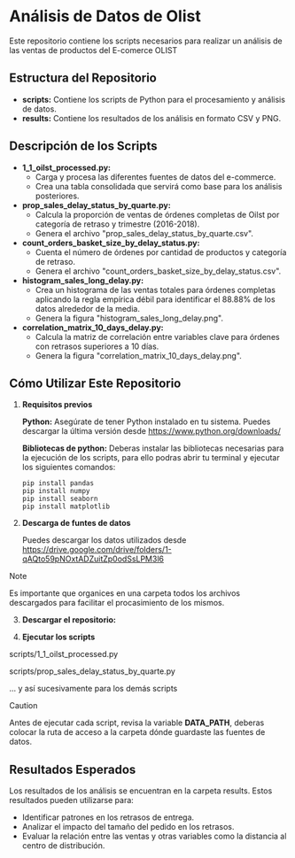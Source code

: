 # Análisis de Datos de Olist

Este repositorio contiene los scripts necesarios para realizar un análisis de las ventas de productos del E-comerce OLIST

## Estructura del Repositorio

* **scripts:** Contiene los scripts de Python para el procesamiento y análisis de datos.
* **results:** Contiene los resultados de los análisis en formato CSV y PNG.
  
## Descripción de los Scripts

* **1_1_oilst_processed.py:** 
  * Carga y procesa las diferentes fuentes de datos del e-commerce.
  * Crea una tabla consolidada que servirá como base para los análisis posteriores.
* **prop_sales_delay_status_by_quarte.py:** 
  * Calcula la proporción de ventas de órdenes completas de Oilst por categoría de retraso y trimestre (2016-2018).
  * Genera el archivo "prop_sales_delay_status_by_quarte.csv".
* **count_orders_basket_size_by_delay_status.py:** 
  * Cuenta el número de órdenes por cantidad de productos y categoría de retraso.
  * Genera el archivo "count_orders_basket_size_by_delay_status.csv".
* **histogram_sales_long_delay.py:** 
  * Crea un histograma de las ventas totales para órdenes completas aplicando la regla empírica débil para identificar el 88.88% de los datos alrededor de la media.
  * Genera la figura "histogram_sales_long_delay.png".
* **correlation_matrix_10_days_delay.py:** 
  * Calcula la matriz de correlación entre variables clave para órdenes con retrasos superiores a 10 días.
  * Genera la figura "correlation_matrix_10_days_delay.png".

## Cómo Utilizar Este Repositorio

1. **Requisitos previos**

   **Python:** Asegúrate de tener Python instalado en tu sistema. Puedes descargar la última versión desde https://www.python.org/downloads/
   
   **Bibliotecas de python:** Deberas instalar las bibliotecas necesarias para la ejecución de los scripts, para ello podras abrir tu terminal y ejecutar los siguientes comandos:
   ```
   pip install pandas
   pip install numpy
   pip install seaborn
   pip install matplotlib
   ```
   
3. **Descarga de funtes de datos**
   
   Puedes descargar los datos utilizados desde https://drive.google.com/drive/folders/1-qAQto59pNOxtADZuitZp0odSsLPM3l6
   
> [!NOTE]
> Es importante que organices en una carpeta todos los archivos descargados para facilitar el procasimiento de los mismos.
   
3.  **Descargar el repositorio:**
   
4.  **Ejecutar los scripts**
   
   scripts/1_1_oilst_processed.py
   
   scripts/prop_sales_delay_status_by_quarte.py
   
 ... y así sucesivamente para los demás scripts
    
> [!CAUTION]
> Antes de ejecutar cada script, revisa la variable **DATA_PATH**, deberas colocar la ruta de acceso a la carpeta dónde guardaste las fuentes de datos.
 

## Resultados Esperados
Los resultados de los análisis se encuentran en la carpeta results. Estos resultados pueden utilizarse para:

* Identificar patrones en los retrasos de entrega.
* Analizar el impacto del tamaño del pedido en los retrasos.
* Evaluar la relación entre las ventas y otras variables como la distancia al centro de distribución.
